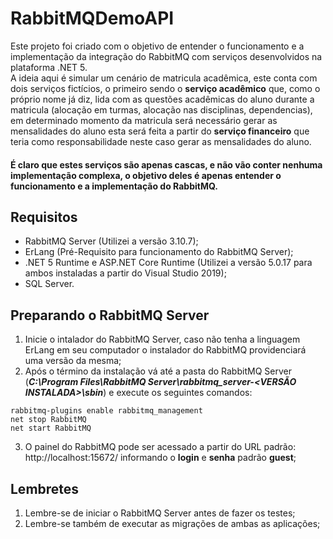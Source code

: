# RabbitMQDemoAPI
Este projeto foi criado com o objetivo de entender o funcionamento e a implementação da integração do RabbitMQ com serviços desenvolvidos na plataforma .NET 5.<br/>
A ideia aqui é simular um cenário de matricula acadêmica, este conta com dois serviços fictícios, o primeiro sendo o **serviço acadêmico** que, como o próprio nome já diz, lida com as questões acadêmicas do aluno durante a matricula (alocação em turmas, alocação nas disciplinas, dependencias), em determinado momento da matricula será necessário gerar as mensalidades do aluno esta será feita a partir do **serviço financeiro** que teria como responsabilidade neste caso gerar as mensalidades do aluno.<br/>
#### **É claro que estes serviços são apenas cascas, e não vão conter nenhuma implementação complexa, o objetivo deles é apenas entender o funcionamento e a implementação do RabbitMQ.**

## Requisitos
* RabbitMQ Server (Utilizei a versão 3.10.7);
* ErLang (Pré-Requisito para funcionamento do RabbitMQ Server);
* .NET 5 Runtime e ASP.NET Core Runtime (Utilizei a versão 5.0.17 para ambos instaladas a partir do Visual Studio 2019);
* SQL Server.

## Preparando o RabbitMQ Server
1. Inicie o intalador do RabbitMQ Server, caso não tenha a linguagem ErLang em seu computador o instalador do RabbitMQ providenciará uma versão da mesma;
2. Após o término da instalação vá até a pasta do RabbitMQ Server (***C:\Program Files\RabbitMQ Server\rabbitmq_server-<VERSÃO INSTALADA>\sbin***) e execute os seguintes comandos:
```.BAT
rabbitmq-plugins enable rabbitmq_management
net stop RabbitMQ
net start RabbitMQ
```
3. O painel do RabbitMQ pode ser acessado a partir do URL padrão: http://localhost:15672/ informando o **login** e **senha** padrão **guest**;

## Lembretes
1. Lembre-se de iniciar o RabbitMQ Server antes de fazer os testes;
2. Lembre-se também de executar as migrações de ambas as aplicações;
